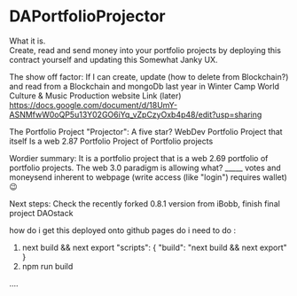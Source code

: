 # DAPortfolioProjector
What it is.  
Create, read and send money into your portfolio projects
 by deploying this contract yourself and updating this 
  Somewhat Janky UX.  

The show off factor:
If I can create, update (how to delete from Blockchain?)
 and read from a Blockchain and mongoDb last year in 
Winter Camp World Culture & Music Production website
Link (later) 
https://docs.google.com/document/d/18UmY-ASNMfwW0oQP5u13Y02GO6iYq_vZpCzyOxb4p48/edit?usp=sharing

The Portfolio Project "Projector":
A five star? WebDev Portfolio Project that itself
Is a web 2.87 Portfolio Project of Portfolio projects 

Wordier summary:
It is a portfolio project that is a web 2.69 portfolio 
of portfolio projects. The web 3.0 paradigm is allowing
what? _____ votes and moneysend inherent to webpage 
(write access (like "login") requires wallet) 😉

Next steps: Check the recently forked 0.8.1 version from iBobb,
finish final project DAOstack

how do i get this deployed onto github pages
do i need to do :

1. next build && next export
"scripts": {
  "build": "next build && next export"
}
2. npm run build

....
